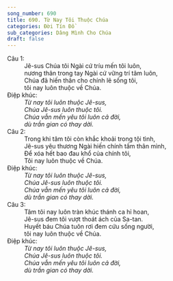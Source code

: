 ```yaml
---
song_number: 690
title: 690. Từ Nay Tôi Thuộc Chúa
categories: Đời Tín Đồ
sub_categories: Dâng Mình Cho Chúa
draft: false
---
```

<dl><dt>Câu 1:</dt><dd data-verse="1">Jê-sus Chúa tôi Ngài cứ tríu mến tôi luôn, <br/>nương thân trong tay Ngài cứ vững trí tâm luôn, <br/>Chúa đã hiến thân cho chính lẽ sống tôi, <br/>tôi nay luôn thuộc về Chúa. </dd><dt>Điệp khúc:</dt><dd data-chorus="1"><em>Từ nay tôi luôn thuộc Jê-sus, <br/>Chúa Jê-sus luôn thuộc tôi. <br/>Chúa vẫn mến yêu tôi luôn cả đời, <br/>dù trần gian có thay dời. </em></dd><dt>Câu 2:</dt><dd data-verse="2">Trong khi tâm tôi còn khắc khoải trong tội tình, <br/>Jê-sus yêu thương Ngài hiến chính tấm thân mình, <br/>Ðể xóa hết bao đau khổ của chính tôi, <br/>Tôi nay luôn thuộc về Chúa. </dd><dt>Điệp khúc:</dt><dd data-chorus="1"><em>Từ nay tôi luôn thuộc Jê-sus, <br/>Chúa Jê-sus luôn thuộc tôi. <br/>Chúa vẫn mến yêu tôi luôn cả đời, <br/>dù trần gian có thay dời. </em></dd><dt>Câu 3:</dt><dd data-verse="3">Tâm tôi nay luôn tràn khúc thánh ca hỉ hoan, <br/>Jê-sus đem tôi vượt thoát ách của Sa-tan. <br/>Huyết báu Chúa tuôn rơi đem cứu sống người, <br/>tôi nay luôn thuộc về Chúa. </dd><dt>Điệp khúc:</dt><dd data-chorus="1"><em>Từ nay tôi luôn thuộc Jê-sus, <br/>Chúa Jê-sus luôn thuộc tôi. <br/>Chúa vẫn mến yêu tôi luôn cả đời, <br/>dù trần gian có thay dời. </em></dd></dl>
